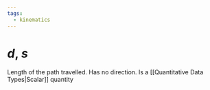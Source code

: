 ```yaml
---
tags:
  - kinematics
---
```

# $d$, $s$
Length of the path travelled. Has no direction. Is a [[Quantitative Data Types|Scalar]] quantity